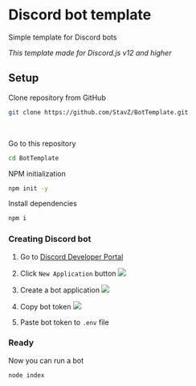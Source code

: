# Discord bot template

Simple template for Discord bots

*This template made for Discord.js v12 and higher*

## Setup

Clone repository from GitHub

```bash
git clone https://github.com/StavZ/BotTemplate.git
```
<br>

Go to this repository

```bash
cd BotTemplate
```

NPM initialization

```bash
npm init -y
```

Install dependencies

```bash
npm i
```

### Creating Discord bot

1. Go to [Discord Developer Portal](https://discordapp.com/developers/applications)
   
2. Click `New Application` button
      ![](https://i.imgur.com/Yvp8Id1.png)
3. Create a bot application
   ![](https://i.imgur.com/uDZgfMQ.png)
4. Copy bot token
   ![](https://i.imgur.com/vVkN27o.png)
5. Paste bot token to `.env` file

### Ready
Now you can run a bot
   ```bash
   node index
   ```







